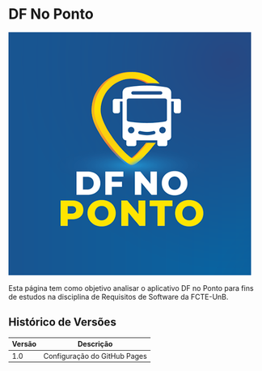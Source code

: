 # DF No Ponto

![Logomarca do DF No Ponto](./assets/logos/logo_large.png)

Esta página tem como objetivo analisar o aplicativo DF no Ponto para fins de estudos na disciplina de Requisitos de Software da FCTE-UnB.

## Histórico de Versões

| Versão |          Descrição           |
| ------ | ---------------------------- |
|   1.0  | Configuração do GitHub Pages |